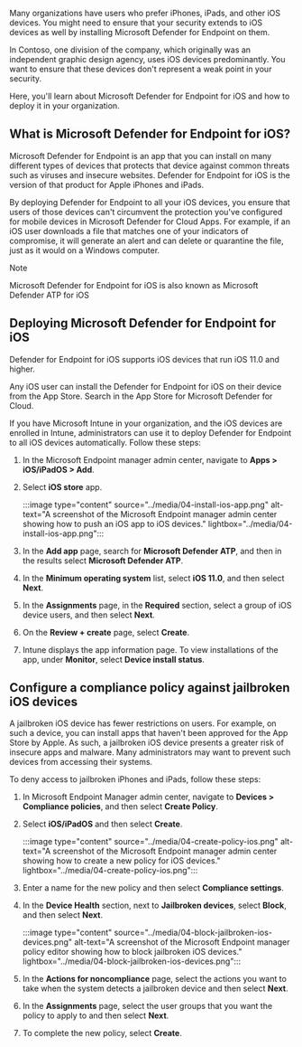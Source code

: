 Many organizations have users who prefer iPhones, iPads, and other iOS devices. You might need to ensure that your security extends to iOS devices as well by installing Microsoft Defender for Endpoint on them.

In Contoso, one division of the company, which originally was an independent graphic design agency, uses iOS devices predominantly. You want to ensure that these devices don't represent a weak point in your security.

Here, you'll learn about Microsoft Defender for Endpoint for iOS and how to deploy it in your organization.

## What is Microsoft Defender for Endpoint for iOS?

Microsoft Defender for Endpoint is an app that you can install on many different types of devices that protects that device against common threats such as viruses and insecure websites. Defender for Endpoint for iOS is the version of that product for Apple iPhones and iPads.

By deploying Defender for Endpoint to all your iOS devices, you ensure that users of those devices can't circumvent the protection you've configured for mobile devices in Microsoft Defender for Cloud Apps. For example, if an iOS user downloads a file that matches one of your indicators of compromise, it will generate an alert and can delete or quarantine the file, just as it would on a Windows computer.

> [!NOTE]
> Microsoft Defender for Endpoint for iOS is also known as Microsoft Defender ATP for iOS

## Deploying Microsoft Defender for Endpoint for iOS

Defender for Endpoint for iOS supports iOS devices that run iOS 11.0 and higher.

Any iOS user can install the Defender for Endpoint for iOS on their device from the App Store. Search in the App Store for Microsoft Defender for Cloud.

If you have Microsoft Intune in your organization, and the iOS devices are enrolled in Intune, administrators can use it to deploy Defender for Endpoint to all iOS devices automatically. Follow these steps:

1. In the Microsoft Endpoint manager admin center, navigate to **Apps > iOS/iPadOS > Add**.
1. Select **iOS store** app.

    :::image type="content" source="../media/04-install-ios-app.png" alt-text="A screenshot of the Microsoft Endpoint manager admin center showing how to push an iOS app to iOS devices." lightbox="../media/04-install-ios-app.png":::

1. In the **Add app** page, search for **Microsoft Defender ATP**, and then in the results select **Microsoft Defender ATP**.
1. In the **Minimum operating system** list, select **iOS 11.0**, and then select **Next**.
1. In the **Assignments** page, in the **Required** section, select a group of iOS device users, and then select **Next**.
1. On the **Review + create** page, select **Create**.
1. Intune displays the app information page. To view installations of the app, under **Monitor**, select **Device install status**.

## Configure a compliance policy against jailbroken iOS devices

A jailbroken iOS device has fewer restrictions on users. For example, on such a device, you can install apps that haven't been approved for the App Store by Apple. As such, a jailbroken iOS device presents a greater risk of insecure apps and malware. Many administrators may want to prevent such devices from accessing their systems.

To deny access to jailbroken iPhones and iPads, follow these steps:

1. In Microsoft Endpoint Manager admin center, navigate to **Devices > Compliance policies**, and then select **Create Policy**.
1. Select **iOS/iPadOS** and then select **Create**.

    :::image type="content" source="../media/04-create-policy-ios.png" alt-text="A screenshot of the Microsoft Endpoint manager admin center showing how to create a new policy for iOS devices." lightbox="../media/04-create-policy-ios.png":::

1. Enter a name for the new policy and then select **Compliance settings**.
1. In the **Device Health** section, next to **Jailbroken devices**, select **Block**, and then select **Next**.

    :::image type="content" source="../media/04-block-jailbroken-ios-devices.png" alt-text="A screenshot of the Microsoft Endpoint manager policy editor showing how to block jailbroken iOS devices." lightbox="../media/04-block-jailbroken-ios-devices.png":::

1. In the **Actions for noncompliance** page, select the actions you want to take when the system detects a jailbroken device and then select **Next**.
1. In the **Assignments** page, select the user groups that you want the policy to apply to and then select **Next**.
1. To complete the new policy, select **Create**.
